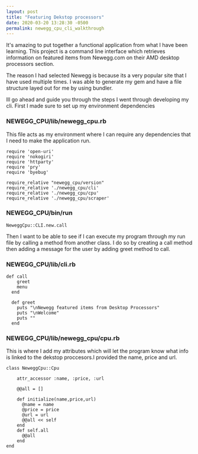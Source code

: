 ```yaml
---
layout: post
title: "Featuring Dekstop processors"
date: 2020-03-20 13:28:30 -0500
permalink: newegg_cpu_cli_walkthrough
---
```




It's amazing to put together a functional application from what I have been learning. This project is a command line interface which retrieves information on featured items from Newegg.com on their AMD desktop processors section. 

The reason I had selected Newegg is because its a very popular site that I have used multiple times. I was able to generate my gem and have a file structure layed out for me by using bundler. 

Ill go ahead and guide you through the steps I went through developing my cli. First I made sure to set up my environment dependencies 

### NEWEGG_CPU/lib/newegg_cpu.rb

This file acts as my environment where I can require any dependencies that I need to make the application run. 

```
require 'open-uri'
require 'nokogiri'
require 'httparty'
require 'pry'
require 'byebug'

require_relative "newegg_cpu/version"
require_relative './newegg_cpu/cli'
require_relative './newegg_cpu/cpu'
require_relative './newegg_cpu/scraper'
```

### NEWEGG_CPU/bin/run

```
NeweggCpu::CLI.new.call
```

Then I want to be able to see if I can execute my program through my run file by calling a method from another class. I do so by creating a call method then adding a message for the user by adding greet method to call. 

### NEWEGG_CPU/lib/cli.rb

```
def call
    greet
    menu
  end

  def greet
    puts "\nNewegg featured items from Desktop Processors"
    puts "\nWelcome"
    puts ""
  end
```

### NEWEGG_CPU/lib/newegg_cpu/cpu.rb

This is where I add my attributes which will let the program know what info is linked to the dekstop proccesors.I provided the name, price and url. 

```
class NeweggCpu::Cpu

    attr_accessor :name, :price, :url

    @@all = []
  
    def initialize(name,price,url)
      @name = name
      @price = price
      @url = url
      @@all << self
    end 
    def self.all 
      @@all
    end
end
```
